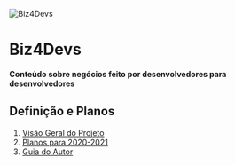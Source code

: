 ![Biz4Devs](https://www.biz4devs.com/assets/images/b4d-document-title.png)

# Biz4Devs 

**Conteúdo sobre negócios feito por desenvolvedores para desenvolvedores**

## Definição e Planos

1. [Visão Geral do Projeto](visao-geral.md)
2. [Planos para 2020-2021](planos.md)
3. [Guia do Autor](autor.md)
